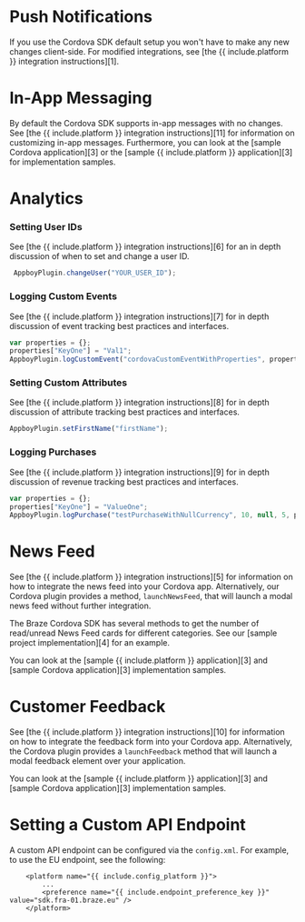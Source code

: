 # Push Notifications

If you use the Cordova SDK default setup you won't have to make any new changes client-side. For modified integrations, see [the {{ include.platform }} integration instructions][1].

# In-App Messaging

By default the Cordova SDK supports in-app messages with no changes. See [the {{ include.platform }} integration instructions][11] for information on customizing in-app messages. Furthermore, you can look at the [sample Cordova application][3] or the [sample {{ include.platform }} application][3] for implementation samples.



# Analytics

### Setting User IDs

See [the {{ include.platform }} integration instructions][6] for an in depth discussion of when to set and change a user ID.

```javascript
 AppboyPlugin.changeUser("YOUR_USER_ID");
```

### Logging Custom Events

See [the {{ include.platform }} integration instructions][7] for in depth discussion of event tracking best practices and interfaces.

```javascript
var properties = {};
properties["KeyOne"] = "Val1";
AppboyPlugin.logCustomEvent("cordovaCustomEventWithProperties", properties);
```

### Setting Custom Attributes

See [the {{ include.platform }} integration instructions][8] for in depth discussion of attribute tracking best practices and interfaces.

```javascript
AppboyPlugin.setFirstName("firstName");
```

### Logging Purchases

See [the {{ include.platform }} integration instructions][9] for in depth discussion of revenue tracking best practices and interfaces.

```javascript
var properties = {};
properties["KeyOne"] = "ValueOne";
AppboyPlugin.logPurchase("testPurchaseWithNullCurrency", 10, null, 5, properties);
```

# News Feed

See [the {{ include.platform }} integration instructions][5] for information on how to integrate the news feed into your Cordova app. Alternatively, our Cordova plugin provides a method, `launchNewsFeed`, that will launch a modal news feed without further integration.

The Braze Cordova SDK has several methods to get the number of read/unread News Feed cards for different categories. See our [sample project implementation][4] for an example.

You can look at the [sample {{ include.platform }} application][3] and [sample Cordova application][3] implementation samples.

# Customer Feedback

See [the {{ include.platform }} integration instructions][10] for information on how to integrate the feedback form into your Cordova app. Alternatively, the Cordova plugin provides a `launchFeedback` method that will launch a modal feedback element over your application.

You can look at the [sample {{ include.platform }} application][3] and [sample Cordova application][3] implementation samples.

# Setting a Custom API Endpoint

A custom API endpoint can be configured via the `config.xml`. For example, to use the EU endpoint, see the following:

```
    <platform name="{{ include.config_platform }}">
        ...
        <preference name="{{ include.endpoint_preference_key }}" value="sdk.fra-01.braze.eu" />
    </platform>
```
